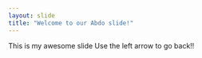 ```yaml
---
layout: slide
title: "Welcome to our Abdo slide!"
---
```

This is my awesome slide
Use the left arrow to go back!!